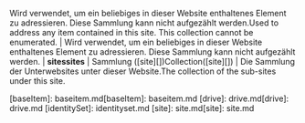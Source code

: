 <span data-ttu-id="fab5c-p109">Wird verwendet, um ein beliebiges in dieser Website enthaltenes Element zu adressieren. Diese Sammlung kann nicht aufgezählt werden.</span><span class="sxs-lookup"><span data-stu-id="fab5c-p109">Used to address any item contained in this site. This collection cannot be enumerated.</span></span> | Wird verwendet, um ein beliebiges in dieser Website enthaltenes Element zu adressieren. Diese Sammlung kann nicht aufgezählt werden.
| <span data-ttu-id="fab5c-179">**sites**</span><span class="sxs-lookup"><span data-stu-id="fab5c-179">**sites**</span></span>         | <span data-ttu-id="fab5c-180">Sammlung ([site][])</span><span class="sxs-lookup"><span data-stu-id="fab5c-180">Collection([site][])</span></span>     | <span data-ttu-id="fab5c-181">Die Sammlung der Unterwebsites unter dieser Website.</span><span class="sxs-lookup"><span data-stu-id="fab5c-181">The collection of the sub-sites under this site.</span></span>

<span data-ttu-id="fab5c-182">[baseItem]: baseitem.md</span><span class="sxs-lookup"><span data-stu-id="fab5c-182">[baseItem]: baseitem.md</span></span>
<span data-ttu-id="fab5c-183">[drive]: drive.md</span><span class="sxs-lookup"><span data-stu-id="fab5c-183">[drive]: drive.md</span></span>
[identitySet]: identityset.md
<span data-ttu-id="fab5c-184">[site]: site.md</span><span class="sxs-lookup"><span data-stu-id="fab5c-184">[site]: site.md</span></span>

<!-- {
  "type": "#page.annotation",
  "description": "",
  "keywords": "",
  "section": "documentation",
  "tocPath": "Resources/Site",
  "tocBookmarks": {
    "Site": "#"
  }
} -->
